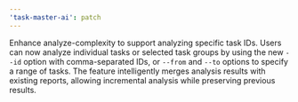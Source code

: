 ```yaml
---
'task-master-ai': patch
---
```


Enhance analyze-complexity to support analyzing specific task IDs. Users can now analyze individual tasks or selected task groups by using the new `--id` option with comma-separated IDs, or `--from` and `--to` options to specify a range of tasks. The feature intelligently merges analysis results with existing reports, allowing incremental analysis while preserving previous results.
